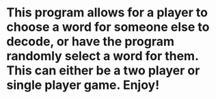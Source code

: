 # This program allows for a player to choose a word for someone else to decode, or have the program randomly select a word for them. This can either be a two player or single player game. Enjoy!


